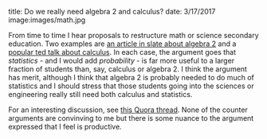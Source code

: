 title: Do we really need algebra 2 and calculus?
date: 3/17/2017
image:images/math.jpg

From time to time I hear proposals to restructure math or science secondary education.  Two examples are [an article in slate about algebra 2](http://www.slate.com/articles/life/education/2016/03/algebra_ii_has_to_go.html) and a [popular ted talk about calculus](http://www.ted.com/talks/arthur_benjamin_s_formula_for_changing_math_education).  In each case, the argument goes that *statistics* - and I would add *probability* - is far more useful to a larger fraction of students than, say, calculus or algebra 2.  I think the argument has merit, although I think that algebra 2 is probably needed to do much of statistics and I should stress that those students going into the sciences or engineering really still need both calculus and statistics.

For an interesting discussion, see [this Quora thread](https://www.quora.com/Should-statistics-replace-calculus-as-the-most-advanced-math-course-in-the-high-school-curriculum).  None of the counter arguments are convinving to me but there is some nuance to the argument expressed that I feel is productive.